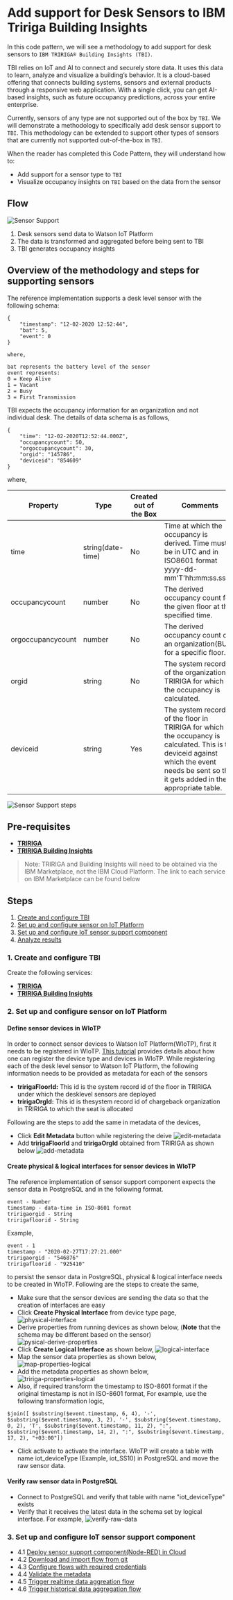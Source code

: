 # Add support for Desk Sensors to IBM Tririga Building Insights

In this code pattern, we will see a methodology to add support for desk sensors to `IBM TRIRIGA® Building Insights (TBI)`. 

TBI relies on IoT and AI to connect and securely store data. It uses this data to learn, analyze and visualize a building’s behavior. It is a cloud-based offering that connects building systems, sensors and external products through a responsive web application. With a single click, you can get AI-based insights, such as future occupancy predictions, across your entire enterprise.

Currently, sensors of any type are not supported out of the box by `TBI`. We will demonstrate a methodology to specifically add desk sensor support to `TBI`. This methodology can be extended to support other types of sensors that are currently not supported out-of-the-box in `TBI`.

When the reader has completed this Code Pattern, they will understand how to:
- Add support for a sensor type to `TBI`
- Visualize occupancy insights on `TBI` based on the data from the sensor
    
## Flow

![Sensor Support](./images/architecture.png)

1. Desk sensors send data to Watson IoT Platform
2. The data is transformed and aggregated before being sent to TBI
3. TBI generates occupancy insights

## Overview of the methodology and steps for supporting sensors 

The reference implementation supports a desk level sensor with the following schema:

```
{
    "timestamp": "12-02-2020 12:52:44",
    "bat": 5,
    "event": 0
}

where,

bat represents the battery level of the sensor
event represents:
0 = Keep Alive
1 = Vacant
2 = Busy
3 = First Transmission
```
TBI expects the occupancy information for an organization and not individual desk. The details of data schema is as follows,

```
{
    "time": "12-02-2020T12:52:44.000Z",
    "occupancycount": 50,
    "orgoccupancycount": 30,
    "orgid": "145786",
    "deviceid": "854609"
}
```

where,

| Property          | Type              | Created out of the Box | Comments|
|-------------------|-------------------|------------------------|---------|
| time              | string(date-time) | No                     |  Time at which the occupancy is derived.   Time must be in UTC and in ISO8601 format yyyy-dd-mm'T'hh:mm:ss.sssZ.|
| occupancycount    | number            | No                     |  The derived occupancy count for the given floor   at the specified time.|
| orgoccupancycount | number            | No                     |  The derived occupancy count of an organization(BU) for a specific floor.|
| orgid             | string            | No                     |  The system record id of the organization in TRIRIGA for which the occupancy is calculated.|
| deviceid          | string            | Yes                    |  The system record id of the floor in TRIRIGA for which the occupancy is calculated. This is the deviceid against which the event needs be sent so that it gets added in the appropriate table. |

![Sensor Support steps ](./images/sensorSupportSteps.png)

## Pre-requisites ##

* [**TRIRIGA**](https://www.ibm.com/us-en/marketplace/ibm-tririga)
* [**TRIRIGA Building Insights**](https://www.ibm.com/us-en/marketplace/iot-building-insights)
> Note: TRIRIGA and Building Insights will need to be obtained via the IBM Marketplace, not the IBM Cloud Platform. The link to each service on IBM Marketplace can be found below

## Steps ##
1. [Create and configure TBI](#1-create-and-configure-TBI)
2. [Set up and configure sensor on IoT Platform](#2-set-up-and-configure-sensor-on-iot-platform)
3. [Set up and configure IoT sensor support component](#3-set-up-and-configure-iot-sensor-support-component)
4. [Analyze results](#4-analyze-results)

### 1. Create and configure TBI

Create the following services:
* [**TRIRIGA**](https://www.ibm.com/us-en/marketplace/ibm-tririga)
* [**TRIRIGA Building Insights**](https://www.ibm.com/us-en/marketplace/iot-building-insights)

### 2. Set up and configure sensor on IoT Platform
#### Define sensor devices in WIoTP
In order to connect sensor devices to Watson IoT Platform(WIoTP), first it needs to be registered in WIoTP. [This tutorial](https://cloud.ibm.com/docs/services/IoT?topic=iot-platform-getting-started#step1) provides details about how one can register the device type and devices in WIoTP.
While registering each of the desk level sensor to Watson IoT Platform, the following information needs to be provided as metadata for each of the sensors

* **tririgaFloorId:** This id is the system record id of the floor in TRIRIGA under which the desklevel sensors are deployed
* **tririgaOrgId:** This id is thesystem record id of chargeback organization in TRIRIGA to which the seat is allocated

Following are the steps to add the same in metadata of the devices,
* Click **Edit Metadata** button while registering the deive
![edit-metadata](./images/edit-metadata.png)
* Add **tririgaFloorId** and **tririgaOrgId** obtained from TRIRIGA as shown below
![add-metadata](./images/add-metadata.png)

#### Create physical & logical interfaces for sensor devices in WIoTP
The reference implementation of sensor support component expects the sensor data in PostgreSQL and in the following format. 
```
event - Number 
timestamp - data-time in ISO-8601 format
tririgaorgid - String
tririgafloorid - String
```

Example,
```
event - 1 
timestamp - "2020-02-27T17:27:21.000"
tririgaorgid - "546876"
tririgafloorid - "925410"
```
to persist the sensor data in PostgreSQL, physical & logical interface needs to be created in WIoTP. Following are the steps to create the same,

* Make sure that the sensor devices are sending the data so that the creation of interfaces are easy
* Click **Create Physical Interface** from device type page,
![physical-interface](./images/physical-interface.png)
* Derive properties from running devices as shown below, (**Note** that the schema may be different based on the sensor)
![pysical-derive-properties](./images/pysical-derive-properties.png)
* Click **Create Logical Interface** as shown below,
![logical-interface](./images/logical-interface.png)
* Map the sensor data properties as shown below,
![map-properties-logical](./images/map-properties-logical.png)
* Add the metadata properties as shown below,
![tririga-properties-logical](./images/tririga-properties-logical.png)
* Also, if required transform the timestamp to ISO-8601 format if the original timestamp is not in ISO-8601 format, For example, use the following transformation logic,
```
$join([ $substring($event.timestamp, 6, 4), '-', $substring($event.timestamp, 3, 2), '-', $substring($event.timestamp, 0, 2), 'T', $substring($event.timestamp, 11, 2), ":", $substring($event.timestamp, 14, 2), ":", $substring($event.timestamp, 17, 2), "+03:00"])
```
* Click activate to activate the interface. WIoTP will create a table with name iot_deviceType (Example, iot_SS10) in PostgreSQL and move the raw sensor data.


#### Verify raw sensor data in PostgreSQL
* Connect to PostgreSQL and verify that table with name "iot_deviceType" exists
* Verify that it receives the latest data in the schema set by logical interface. For example,
![verify-raw-data](./images/verify-raw-data.PNG)

### 3. Set up and configure IoT sensor support component
- 4.1 [Deploy sensor support component(Node-RED) in Cloud](https://github.ibm.com/IoT4Buildings/Desk-Sensor-Support/blob/master/docs/Install_Nodes.md)
- 4.2 [Download and import flow from git](https://github.ibm.com/IoT4Buildings/Desk-Sensor-Support/blob/master/docs/Install_Nodes.md#import-flows)
- 4.3 [Configure flows with required credentials](https://github.ibm.com/IoT4Buildings/Desk-Sensor-Support/blob/master/docs/configure_nodes.md)
- 4.4 [Validate the metadata](https://github.ibm.com/IoT4Buildings/Desk-Sensor-Support/blob/master/docs/validation-flow.md)
- 4.5 [Trigger realtime data aggreation flow](https://github.ibm.com/IoT4Buildings/Desk-Sensor-Support/blob/master/docs/realtime-aggregation-flow.md)
- 4.6 [Trigger historical data aggregation flow](https://github.ibm.com/IoT4Buildings/Desk-Sensor-Support/blob/master/docs/historical-flow.md)


